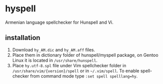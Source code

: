 # hyspell
 Armenian language spellchecker for Hunspell and Vi.

## installation
1. Download `hy_AM.dic` and `hy_AM.aff` files.
1. Place them in dictionary folder of hunspell/myspell package, on Gentoo Linux it is located in `/usr/share/hunspell`.
1. Place `hy.utf-8.spl` file under Vim spellchecker folder in `/usr/share/vim/{version}/spell` or in `~/.vim/spell`. To enable spell-checker from command mode type `:set spell spelllang=hy`.
